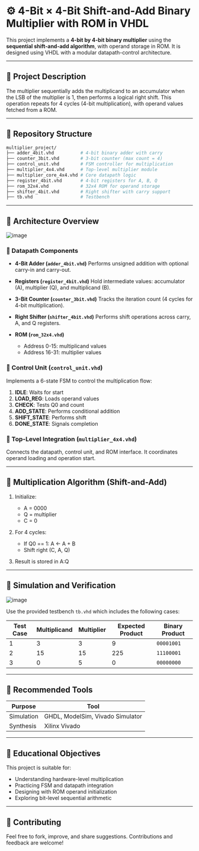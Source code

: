 # ⚙️ 4-Bit × 4-Bit Shift-and-Add Binary Multiplier with ROM in VHDL

This project implements a **4-bit by 4-bit binary multiplier** using the **sequential shift-and-add algorithm**, with operand storage in ROM. It is designed using VHDL with a modular datapath-control architecture.

---

## 📌 Project Description

The multiplier sequentially adds the multiplicand to an accumulator when the LSB of the multiplier is 1, then performs a logical right shift. This operation repeats for 4 cycles (4-bit multiplication), with operand values fetched from a ROM.

---

## 📂 Repository Structure

```bash
multiplier_project/
├── adder_4bit.vhd          # 4-bit binary adder with carry
├── counter_3bit.vhd        # 3-bit counter (max count = 4)
├── control_unit.vhd        # FSM controller for multiplication
├── multiplier_4x4.vhd      # Top-level multiplier module
├── multiplier_core_4x4.vhd # Core datapath logic
├── register_4bit.vhd       # 4-bit registers for A, B, Q
├── rom_32x4.vhd            # 32x4 ROM for operand storage
├── shifter_4bit.vhd        # Right shifter with carry support
├── tb.vhd                  # Testbench
```

---

## 🧠 Architecture Overview
![image](https://github.com/user-attachments/assets/8877b673-f552-46d3-bf06-9443f4787a1e)

### 🔹 Datapath Components

* **4-Bit Adder (`adder_4bit.vhd`)**
  Performs unsigned addition with optional carry-in and carry-out.

* **Registers (`register_4bit.vhd`)**
  Hold intermediate values: accumulator (A), multiplier (Q), and multiplicand (B).

* **3-Bit Counter (`counter_3bit.vhd`)**
  Tracks the iteration count (4 cycles for 4-bit multiplication).

* **Right Shifter (`shifter_4bit.vhd`)**
  Performs shift operations across carry, A, and Q registers.

* **ROM (`rom_32x4.vhd`)**

  * Address 0-15: multiplicand values
  * Address 16-31: multiplier values

### 🔹 Control Unit (`control_unit.vhd`)

Implements a 6-state FSM to control the multiplication flow:

1. **IDLE**: Waits for start
2. **LOAD\_REG**: Loads operand values
3. **CHECK**: Tests Q0 and count
4. **ADD\_STATE**: Performs conditional addition
5. **SHIFT\_STATE**: Performs shift
6. **DONE\_STATE**: Signals completion

### 🔹 Top-Level Integration (`multiplier_4x4.vhd`)

Connects the datapath, control unit, and ROM interface. It coordinates operand loading and operation start.

---

## 🔮 Multiplication Algorithm (Shift-and-Add)

1. Initialize:

   * A = 0000
   * Q = multiplier
   * C = 0
2. For 4 cycles:

   * If Q0 == 1: A ← A + B
   * Shift right (C, A, Q)
3. Result is stored in A\:Q

---

## 🔬 Simulation and Verification

![image](https://github.com/user-attachments/assets/6aa2a5e5-f24e-43c8-a60f-fa540144d1b4)

Use the provided testbench `tb.vhd` which includes the following cases:

| Test Case | Multiplicand | Multiplier | Expected Product | Binary Product |
| --------- | ------------ | ---------- | ---------------- | -------------- |
| 1         | 3            | 3          | 9                | `00001001`     |
| 2         | 15           | 15         | 225              | `11100001`     |
| 3         | 0            | 5          | 0                | `00000000`     |

---

## 🔧 Recommended Tools

| Purpose    | Tool                             |
| ---------- | -------------------------------- |
| Simulation | GHDL, ModelSim, Vivado Simulator |
| Synthesis  | Xilinx Vivado                    |

---

## 🌟 Educational Objectives

This project is suitable for:

* Understanding hardware-level multiplication
* Practicing FSM and datapath integration
* Designing with ROM operand initialization
* Exploring bit-level sequential arithmetic

---

## 🤝 Contributing

Feel free to fork, improve, and share suggestions. Contributions and feedback are welcome!



